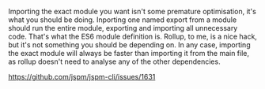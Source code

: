 Importing the exact module you want isn't some premature optimisation, it's what you should be doing. Inporting one named export from a module should run the entire module, exporting and importing all unnecessary code. That's what the ES6 module definition is. Rollup, to me, is a nice hack, but it's not something you should be depending on. In any case, importing the exact module will always be faster than importing it from the main file, as rollup doesn't need to analyse any of the other dependencies.

https://github.com/jspm/jspm-cli/issues/1631
